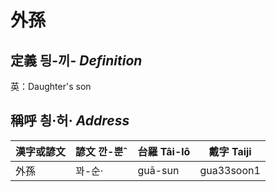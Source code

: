 # 外孫
## 定義 딍-끼- _Definition_




英：Daughter's son

## 稱呼 칑·허· _Address_

漢字或諺文 | 諺文 깐-뿐ˆ | 台羅 Tâi-lô | 戴字 Taiji
--- | --- | --- | --- 
外孫 | 꽈-순· | guā-sun | gua33soon1 
